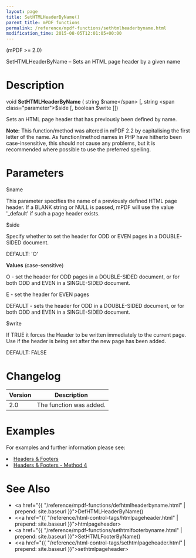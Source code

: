 ```yaml
---
layout: page
title: SetHTMLHeaderByName()
parent_title: mPDF functions
permalink: /reference/mpdf-functions/sethtmlheaderbyname.html
modification_time: 2015-08-05T12:01:05+00:00
---
```


(mPDF >= 2.0)

SetHTMLHeaderByName – Sets an HTML page header by a given name

# Description

void **SetHTMLHeaderByName** ( string <span class="parameter">$name</span>
[, string <span class="parameter">$side</span> [, boolean <span class="parameter">$write</span> ]])

Sets an HTML page header that has previously been defined by name.

<div class="alert alert-info" role="alert">
	<strong>Note:</strong> This function/method was altered in mPDF 2.2 by capitalising the first letter of the name.
	As function/method names in PHP have hitherto been case-insensitive, this should not cause any problems, but it
	is recommended where possible to use the preferred spelling.
</div>

# Parameters

<span class="parameter">$name</span>

This parameter specifies the name of a previously defined HTML page header. If a <span class="smallblock">BLANK</span>
string or <span class="smallblock">NULL</span> is passed, mPDF will use the value '_default' if such a page header exists.

<span class="parameter">$side</span>

Specify whether to set the header for <span class="smallblock">ODD</span> or <span class="smallblock">EVEN</span> pages
in a <span class="smallblock">DOUBLE-SIDED</span> document.

<span class="smallblock">DEFAULT</span>: 'O'

**Values** (case-sensitive)

O - set the header for <span class="smallblock">ODD</span> pages in a <span class="smallblock">DOUBLE-SIDED</span>
document, or for both <span class="smallblock">ODD</span> and <span class="smallblock">EVEN</span> in a
<span class="smallblock">SINGLE-SIDED</span> document.

E - set the header for <span class="smallblock">EVEN</span> pages

<span class="smallblock">DEFAULT</span> - sets the header for <span class="smallblock">ODD</span> in a
<span class="smallblock">DOUBLE-SIDED</span> document, or for both <span class="smallblock">ODD</span> and
<span class="smallblock">EVEN</span> in a <span class="smallblock">SINGLE-SIDED</span> document.

<span class="parameter">$write</span>

If <span class="smallblock">TRUE</span> it forces the Header to be written immediately to the current page. Use if
the header is being set after the new page has been added.

<span class="smallblock">DEFAULT</span>: <span class="smallblock">FALSE</span>

# Changelog

<table class="table"> <thead>
<tr> <th>Version</th><th>Description</th> </tr>
</thead> <tbody>
<tr>
<td>2.0</td>
<td>The function was added.</td>
</tr>
</tbody> </table>

# Examples

For examples and further information please see:

<li class="manual_boxlist"><a href="{{ "/headers-footers/headers-footers.html" | prepend: site.baseurl }}">Headers &amp; Footers</a></li>
<li class="manual_boxlist"><a href="{{ "/headers-footers/method-4.html" | prepend: site.baseurl }}">Headers &amp; Footers - Method 4</a></li>

# See Also

- <a href="{{ "/reference/mpdf-functions/defhtmlheaderbyname.html" | prepend: site.baseurl }}">DefHTMLHeaderByName()</a>
- &lt;<a href="{{ "/reference/html-control-tags/htmlpageheader.html" | prepend: site.baseurl }}">htmlpageheader</a>&gt;
- <a href="{{ "/reference/mpdf-functions/sethtmlfooterbyname.html" | prepend: site.baseurl }}">SetHTMLFooterByName()</a>
- &lt;<a href="{{ "/reference/html-control-tags/sethtmlpageheader.html" | prepend: site.baseurl }}">sethtmlpageheader</a>&gt;

